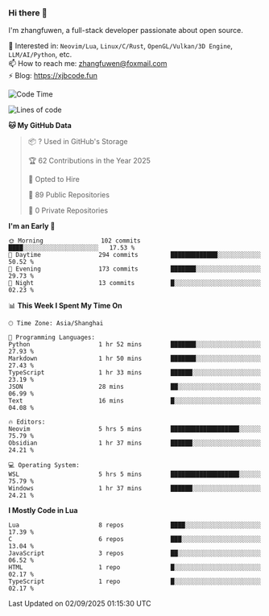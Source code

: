 ### Hi there 👋

I'm zhangfuwen, a full-stack developer passionate about open source.

🌱 Interested in: `Neovim/Lua`, `Linux/C/Rust`, `OpenGL/Vulkan/3D Engine`, `LLM/AI/Python`, etc.  
📫 How to reach me: zhangfuwen@foxmail.com  
⚡ Blog: https://xjbcode.fun 

<!--START_SECTION:waka-->
![Code Time](http://img.shields.io/badge/Code%20Time-4%20hrs%2020%20mins-blue)

![Lines of code](https://img.shields.io/badge/From%20Hello%20World%20I%27ve%20Written-65.2%20thousand%20lines%20of%20code-blue)

**🐱 My GitHub Data** 

> 📦 ? Used in GitHub's Storage 
 > 
> 🏆 62 Contributions in the Year 2025
 > 
> 💼 Opted to Hire
 > 
> 📜 89 Public Repositories 
 > 
> 🔑 0 Private Repositories 
 > 
**I'm an Early 🐤** 

```text
🌞 Morning                102 commits         ████░░░░░░░░░░░░░░░░░░░░░   17.53 % 
🌆 Daytime                294 commits         █████████████░░░░░░░░░░░░   50.52 % 
🌃 Evening                173 commits         ███████░░░░░░░░░░░░░░░░░░   29.73 % 
🌙 Night                  13 commits          █░░░░░░░░░░░░░░░░░░░░░░░░   02.23 % 
```


📊 **This Week I Spent My Time On** 

```text
🕑︎ Time Zone: Asia/Shanghai

💬 Programming Languages: 
Python                   1 hr 52 mins        ███████░░░░░░░░░░░░░░░░░░   27.93 % 
Markdown                 1 hr 50 mins        ███████░░░░░░░░░░░░░░░░░░   27.43 % 
TypeScript               1 hr 33 mins        ██████░░░░░░░░░░░░░░░░░░░   23.19 % 
JSON                     28 mins             ██░░░░░░░░░░░░░░░░░░░░░░░   06.99 % 
Text                     16 mins             █░░░░░░░░░░░░░░░░░░░░░░░░   04.08 % 

🔥 Editors: 
Neovim                   5 hrs 5 mins        ███████████████████░░░░░░   75.79 % 
Obsidian                 1 hr 37 mins        ██████░░░░░░░░░░░░░░░░░░░   24.21 % 

💻 Operating System: 
WSL                      5 hrs 5 mins        ███████████████████░░░░░░   75.79 % 
Windows                  1 hr 37 mins        ██████░░░░░░░░░░░░░░░░░░░   24.21 % 
```

**I Mostly Code in Lua** 

```text
Lua                      8 repos             ████░░░░░░░░░░░░░░░░░░░░░   17.39 % 
C                        6 repos             ███░░░░░░░░░░░░░░░░░░░░░░   13.04 % 
JavaScript               3 repos             ██░░░░░░░░░░░░░░░░░░░░░░░   06.52 % 
HTML                     1 repo              █░░░░░░░░░░░░░░░░░░░░░░░░   02.17 % 
TypeScript               1 repo              █░░░░░░░░░░░░░░░░░░░░░░░░   02.17 % 
```




 Last Updated on 02/09/2025 01:15:30 UTC
<!--END_SECTION:waka-->
